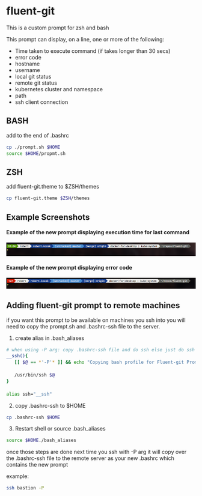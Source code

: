 # fluent-git

This is a custom prompt for zsh and bash

This prompt can display, on a line, one or more of the following:

* Time taken to execute command (if takes longer than 30 secs)
* error code
* hostname
* username
* local git status
* remote git status
* kubernetes cluster and namespace
* path
* ssh client connection


## BASH
add to the end of .bashrc

```bash
cp ./prompt.sh $HOME
source $HOME/propmt.sh
```

## ZSH
add fluent-git.theme to $ZSH/themes

```bash    
cp fluent-git.theme $ZSH/themes
```

## Example Screenshots


#### Example of the new prompt displaying execution time for last command

![Prompt with timer](full.png?raw=true)

#### Example of the new prompt displaying error code

![Example with error](error.png?raw=true)



## Adding fluent-git prompt to remote machines

if you want this prompt to be available on machines you ssh into you will need to copy the prompt.sh and .bashrc-ssh file to the server.

1. create alias in .bash_aliases

```bash
# when using -P arg: copy .bashrc-ssh file and do ssh else just do ssh
__ssh(){
   [[ $@ == *'-P'* ]] && echo "Copying bash profile for Fluent-git Prompt" && scp -q -o LogLevel=QUIET $HOME/.bashrc-ssh $1:/home/$USER/.bashrc
  
   /usr/bin/ssh $@
}

alias ssh="__ssh"
```

2. copy .bashrc-ssh to $HOME

```bash
cp .bashrc-ssh $HOME
```

3. Restart shell or source .bash_aliases

```bash
source $HOME./bash_aliases
```

once those steps are done next time you ssh with -P arg it will copy over the .bashrc-ssh file to the remote server as your new .bashrc which contains the new prompt

example:

```bash
ssh bastion -P
```
